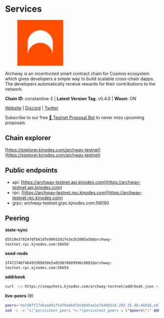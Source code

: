# Services

<figure><img src="https://raw.githubusercontent.com/kj89/cosmos-images/main/logos/archway.png" width="150" alt=""><figcaption></figcaption></figure>

Archway is an incentivized smart contract chain for Cosmos  ecosystem which gives developers a simple way to build  scalable cross-chain dapps. The developers automatically  receive rewards for their contributions to the network.

**Chain ID**: constantine-2 | **Latest Version Tag**: v0.4.0 | **Wasm**: ON

[Website](https://archway.io) | [Discord](https://discord.gg/archwayhq) | [Twitter](https://twitter.com/archwayhq)



Subscribe to our free [🤖 Testnet Proposal Bot](https://t.me/kjnodes_testnet_proposal_bot) to never miss upcoming proposals


## Chain explorer
[https://explorer.kjnodes.com/archway-testnet](https://explorer.kjnodes.com/archway-testnet)

## Public endpoints

* api: [https://archway-testnet.api.kjnodes.com](https://archway-testnet.api.kjnodes.com)
* rpc: [https://archway-testnet.rpc.kjnodes.com](https://archway-testnet.rpc.kjnodes.com)
* grpc: archway-testnet.grpc.kjnodes.com:56090

## Peering

**state-sync**

```text
d5519e378247dfb61dfe90652d1fe3e2b3005a5b@archway-testnet.rpc.kjnodes.com:56656
```

**seed-node**

```text
3f472746f46493309650e5a033076689996c8881@archway-testnet.rpc.kjnodes.com:56659
```

**addrbook**
```bash
curl -Ls https://snapshots.kjnodes.com/archway-testnet/addrbook.json > $HOME/.archway/config/addrbook.json
```

**live-peers** (9)
```bash
peers="da7d8ff27d6aa891f54f0a6647dc0bd5ae1e7b49@116.203.35.46:46656,ed7125298aa07ab9741dfe228dce937c3e53f396@185.52.52.26:26656,c8171d5b90ea72992408f8cfcd3893256d22aabc@65.109.94.221:40656,85c669e01f5fca4d1ef7636a9526296a0083bb1d@15.235.193.57:26656,1413664d3cfa37c2d661f740b2b47105433f3872@65.21.139.155:34656,e40e240706e5c551de40fefab1ad9fbf4a4bec23@141.94.73.39:42656,8df8a64ecf0aaba1e1faee06d005aa912d578549@65.109.89.5:41656,a05590886e3d3b0baa7a605ef2ee00db689308b8@35.238.216.151:26656,d5519e378247dfb61dfe90652d1fe3e2b3005a5b@65.109.68.190:56656"
sed -i -e "s|^persistent_peers *=.*|persistent_peers = \"$peers\"|" $HOME/.archway/config/config.toml
```
